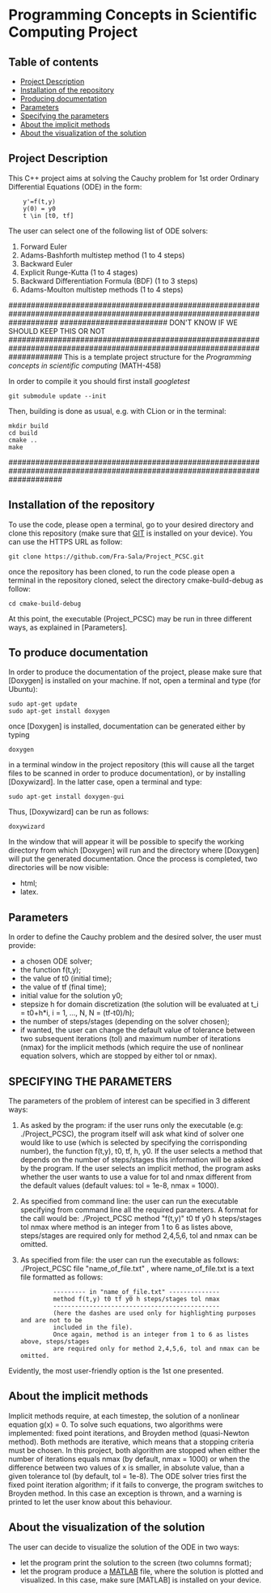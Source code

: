 # Programming Concepts in Scientific Computing Project
## Table of contents
* [Project Description](#Description)
* [Installation of the repository](#Installation)
* [Producing documentation](#Documentation)
* [Parameters](#Parameters)
* [Specifying the parameters](#ParametersSpecification)
* [About the implicit methods](#Implicit)
* [About the visualization of the solution](#Visualization)

## Project Description
This C++ project aims at solving the Cauchy problem for 1st order Ordinary Differential Equations (ODE) in the form:

		y'=f(t,y)
		y(0) = y0
		t \in [t0, tf]

The user can select one of the following list of ODE solvers:

1) Forward Euler
2) Adams-Bashforth multistep method (1 to 4 steps)
3) Backward Euler
4) Explicit Runge-Kutta             (1 to 4 stages)
5) Backward Differentiation Formula (BDF) (1 to 3 steps)
6) Adams-Moulton multistep methods  (1 to 4 steps)

###########################################################################################################################
######################## DON'T KNOW IF WE SHOULD KEEP THIS OR NOT 
############################################################################################################################
This is a template project structure for the *Programming concepts in scientific computing* (MATH-458)

In order to compile it you should first install *googletest*

```
git submodule update --init 
```

Then, building is done as usual, e.g. with CLion or in the terminal:

```
mkdir build
cd build
cmake ..
make
```
############################################################################################################################


## Installation of the repository
To use the code, please open a terminal, go to your desired directory and clone this repository (make sure that [GIT](https://git-scm.com/) is installed on your device). You can use the HTTPS URL as follow: 
```
git clone https://github.com/Fra-Sala/Project_PCSC.git
```
once the repository has been cloned, to run the code please open a terminal in the repository cloned, select the directory cmake-build-debug as follow:
```
cd cmake-build-debug
```
At this point, the executable (Project_PCSC) may be run in three different ways, as explained in [Parameters].


## To produce documentation 
In order to produce the documentation of the project, please make sure that [Doxygen] is installed on your machine. If not, open a terminal and type (for Ubuntu):
```
sudo apt-get update
sudo apt-get install doxygen
```
once [Doxygen] is installed, documentation can be generated either by typing
```
doxygen
```
in a terminal window in the project repository (this will cause all the target files to be scanned in order to produce documentation), or by installing [Doxywizard]. In the latter case, open a terminal and type:
```
sudo apt-get install doxygen-gui
```
Thus, [Doxywizard] can be run as follows:
```
doxywizard
```
In the window that will appear it will be possible to specify the working directory from which [Doxygen] will run and the directory where [Doxygen] will put the generated documentation. Once the process is completed, two directories will be now visible:

* html;
* latex.

  
## Parameters
In order to define the Cauchy problem and the desired solver, the user must provide:

* a chosen ODE solver;
* the function f(t,y);
* the value of t0 (initial time);
* the value of tf (final time);
* initial value for the solution y0;
* stepsize h for domain discretization (the solution will be evaluated at t_i = t0+h*i, i = 1, ..., N, N = (tf-t0)/h);
* the number of steps/stages (depending on the solver chosen);
* if wanted, the user can change the default value of tolerance between two subsequent iterations (tol) and maximum number of iterations (nmax) for the implicit methods (which require the use of nonlinear equation solvers, which are stopped by either tol or nmax).
	
	
## SPECIFYING THE PARAMETERS
The parameters of the problem of interest can be specified in 3 different ways:

1) As asked by the program: if the user runs only the executable (e.g: ./Project_PCSC), the program itself will ask 
		            what kind of solver one would like to use (which is selected by specifying the corrisponding number),
		            the function f(t,y), t0, tf, h, y0. If the user selects a method that depends on the number of steps/stages
		            this information will be asked by the program. If the user selects an implicit method, the program asks whether 
		            the user wants to use a value for tol and nmax different from the default values (default values: tol = 1e-8, nmax = 1000).

2) As specified from command line: the user can run the executable specifying from command line all the required parameters. A format for the call would be:
				   ./Project_PCSC method "f(t,y)" t0 tf y0 h steps/stages tol nmax
				   where method is an integer from 1 to 6 as listes above, steps/stages are required only for method 2,4,5,6, tol and nmax can be omitted.
				   
3) As specified from file: the user can run the executable as follows:
				./Project_PCSC file "name_of_file.txt" , where name_of_file.txt is a text file formatted as follows:
				
				--------- in "name_of_file.txt" --------------
				method f(t,y) t0 tf y0 h steps/stages tol nmax
				----------------------------------------------
				(here the dashes are used only for highlighting purposes and are not to be 
				included in the file).
				Once again, method is an integer from 1 to 6 as listes above, steps/stages 
				are required only for method 2,4,5,6, tol and nmax can be omitted.

Evidently, the most user-friendly option is the 1st one presented.


## About the implicit methods
Implicit methods require, at each timestep, the solution of a nonlinear equation g(x) = 0. 
To solve such equations, two algorithms were implemented: fixed point iterations, and Broyden method (quasi-Newton method).
Both methods are iterative, which means that a stopping criteria must be chosen. In this project, both algorithm are stopped when either the number of iterations equals nmax (by default, nmax = 1000) or when the difference between two values of x is smaller, in absolute value, than a given tolerance tol (by default, tol = 1e-8). The ODE solver tries first the fixed point iteration algorithm; if it fails to converge, the program switches to Broyden method. In this case an exception is thrown, and a warning is printed to let the user know about this behaviour.


## About the visualization of the solution
The user can decide to visualize the solution of the ODE in two ways:

* let the program print the solution to the screen (two columns format);
* let the program produce a [MATLAB](https://www.mathworks.com/products/matlab.html) file, where the solution is plotted and visualized. In this case, make sure [MATLAB] is installed on your device.


















